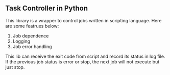 ## Task Controller in Python
This library is a wrapper to control jobs written in scripting language. Here are some featrues below: 
1. Job dependence
2. Logging
3. Job error handling

This lib can receive the exit code from script and record its status in log file. If the previous job status is error or stop, the next job will not execute but just stop. 

